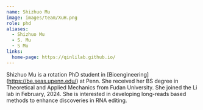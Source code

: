 ```yaml
---
name: Shizhuo Mu
image: images/team/XuH.png
role: phd
aliases:
  - Shizhuo Mu
  - S. Mu
  - S Mu
links:
  home-page: https://qinlilab.github.io/
---
```


Shizhuo Mu is a rotation PhD student in [Bioengineering] (https://be.seas.upenn.edu/) at Penn. She received her BS degree in Theoretical and Applied Mechanics from Fudan University. She joined the Li lab in February, 2024. She is interested in developing long-reads based methods to enhance discoveries in RNA editing.
